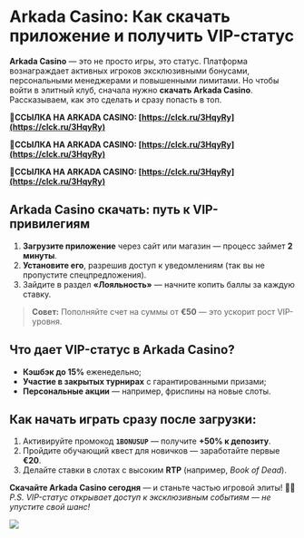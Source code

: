 # Arkada Casino: Как скачать приложение и получить VIP-статус

**Arkada Casino** — это не просто игры, это статус. Платформа вознаграждает активных игроков эксклюзивными бонусами, персональными менеджерами и повышенными лимитами. Но чтобы войти в элитный клуб, сначала нужно **скачать Arkada Casino**. Рассказываем, как это сделать и сразу попасть в топ.

**🔗ССЫЛКА НА ARKADA CASINO: [https://clck.ru/3HqyRy](https://clck.ru/3HqyRy)**

**🔗ССЫЛКА НА ARKADA CASINO: [https://clck.ru/3HqyRy](https://clck.ru/3HqyRy)**

**🔗ССЫЛКА НА ARKADA CASINO: [https://clck.ru/3HqyRy](https://clck.ru/3HqyRy)**

## Arkada Casino скачать: путь к VIP-привилегиям
1. **Загрузите приложение** через сайт или магазин — процесс займет **2 минуты**.
2. **Установите его**, разрешив доступ к уведомлениям (так вы не пропустите спецпредложения).
3. Зайдите в раздел **«Лояльность»** — начните копить баллы за каждую ставку.

> **Совет:** Пополняйте счет на суммы от **€50** — это ускорит рост VIP-уровня.

## Что дает VIP-статус в Arkada Casino?
- **Кэшбэк до 15%** еженедельно;
- **Участие в закрытых турнирах** с гарантированными призами;
- **Персональные акции** — например, фриспины на новые слоты.

## Как начать играть сразу после загрузки:
1. Активируйте промокод **`1BONUSUP`** — получите **+50% к депозиту**.
2. Пройдите обучающий квест для новичков — заработайте первые **€20**.
3. Делайте ставки в слотах с высоким **RTP** (например, *Book of Dead*).

**Скачайте Arkada Casino сегодня** — и станьте частью игровой элиты! 🎩💎  
*P.S. VIP-статус открывает доступ к эксклюзивным событиям — не упустите свой шанс!*

![](https://i.ibb.co/RQdmYfR/arkada-banner.png)
